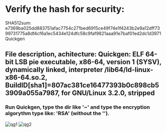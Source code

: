 # Verify the hash for security:
SHA512sum: e7369ba025dd883751afac7754c271bed6915ce49f74e1f4243b2e9a12dff7399731775a8df4cf6a1ec5434e124dfc58c9faf9821aaa91e7baf01ed2dc1d3971  Quickgen

## File description, achitecture: Quickgen: ELF 64-bit LSB pie executable, x86-64, version 1 (SYSV), dynamically linked, interpreter /lib64/ld-linux-x86-64.so.2, BuildID[sha1]=807ac381ce16477393b0c898cb53909a055a7987, for GNU/Linux 3.2.0, stripped

### Run Quickgen, type the dir like '~' and type the encryption algorythm type like: 'RSA' (without the '').

![qg1](https://user-images.githubusercontent.com/105726899/198961967-9dca2770-92ef-45c0-827f-ea7ddf53ad90.png)
![qg2](https://user-images.githubusercontent.com/105726899/198961978-c2c7ec7c-dd88-4a5c-81e8-8e247a592294.png)

